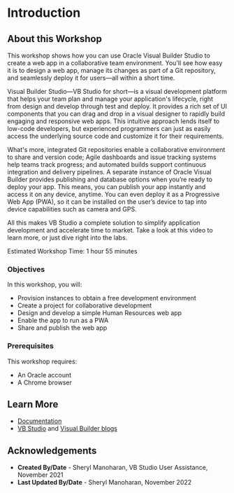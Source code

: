 # Introduction

## About this Workshop

This workshop shows how you can use Oracle Visual Builder Studio to create a web app in a collaborative team environment. You'll see how easy it is to design a web app, manage its changes as part of a Git repository, and seamlessly deploy it for users—all within a short time.

Visual Builder Studio—VB Studio for short—is a visual development platform that helps your team plan and manage your application's lifecycle, right from design and develop through test and deploy. It provides a rich set of UI components that you can drag and drop in a visual designer to rapidly build engaging and responsive web apps. This intuitive approach lends itself to low-code developers, but experienced programmers can just as easily access the underlying source code and customize it for their requirements.

What's more, integrated Git repositories enable a collaborative environment to share and version code; Agile dashboards and issue tracking systems help teams track progress; and automated builds support continuous integration and delivery pipelines. A separate instance of Oracle Visual Builder provides publishing and database options when you’re ready to deploy your app. This means, you can publish your app instantly and access it on any device, anytime. You can even deploy it as a Progressive Web App (PWA), so it can be installed on the user’s device to tap into device capabilities such as camera and GPS.

All this makes VB Studio a complete solution to simplify application development and accelerate time to market. Take a look at this video to learn more, or just dive right into the labs.
  [](youtube:pMmrNIypI7c)

Estimated Workshop Time: 1 hour 55 minutes

### Objectives

In this workshop, you will:

* Provision instances to obtain a free development environment
* Create a project for collaborative development
* Design and develop a simple Human Resources web app
* Enable the app to run as a PWA
* Share and publish the web app

### Prerequisites

This workshop requires:

* An Oracle account
* A Chrome browser

## Learn More

* [Documentation](https://docs.oracle.com/en/cloud/paas/visual-builder/index.html)
* [VB Studio](https://blogs.oracle.com/vbcs/category/vbc-visual-builder-studio) and [Visual Builder blogs](https://blogs.oracle.com/vbcs/)

## Acknowledgements

* **Created By/Date** - Sheryl Manoharan, VB Studio User Assistance, November 2021
* **Last Updated By/Date** - Sheryl Manoharan, November 2022
